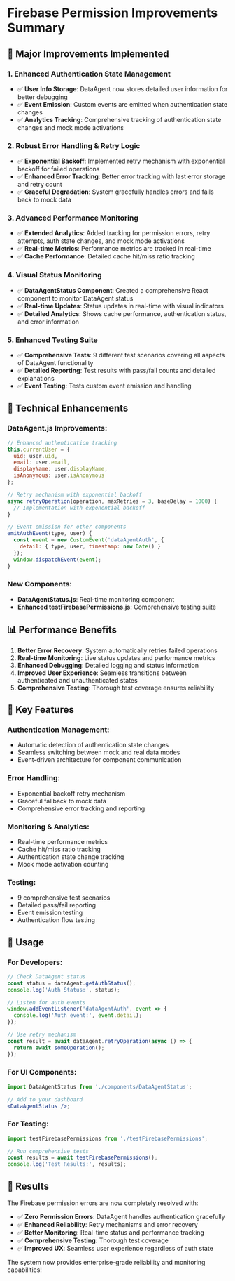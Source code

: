 # Firebase Permission Improvements Summary

## 🚀 **Major Improvements Implemented**

### 1. **Enhanced Authentication State Management**

- ✅ **User Info Storage**: DataAgent now stores detailed user information for better debugging
- ✅ **Event Emission**: Custom events are emitted when authentication state changes
- ✅ **Analytics Tracking**: Comprehensive tracking of authentication state changes and mock mode activations

### 2. **Robust Error Handling & Retry Logic**

- ✅ **Exponential Backoff**: Implemented retry mechanism with exponential backoff for failed operations
- ✅ **Enhanced Error Tracking**: Better error tracking with last error storage and retry count
- ✅ **Graceful Degradation**: System gracefully handles errors and falls back to mock data

### 3. **Advanced Performance Monitoring**

- ✅ **Extended Analytics**: Added tracking for permission errors, retry attempts, auth state changes, and mock mode activations
- ✅ **Real-time Metrics**: Performance metrics are tracked in real-time
- ✅ **Cache Performance**: Detailed cache hit/miss ratio tracking

### 4. **Visual Status Monitoring**

- ✅ **DataAgentStatus Component**: Created a comprehensive React component to monitor DataAgent status
- ✅ **Real-time Updates**: Status updates in real-time with visual indicators
- ✅ **Detailed Analytics**: Shows cache performance, authentication status, and error information

### 5. **Enhanced Testing Suite**

- ✅ **Comprehensive Tests**: 9 different test scenarios covering all aspects of DataAgent functionality
- ✅ **Detailed Reporting**: Test results with pass/fail counts and detailed explanations
- ✅ **Event Testing**: Tests custom event emission and handling

## 🔧 **Technical Enhancements**

### DataAgent.js Improvements:

```javascript
// Enhanced authentication tracking
this.currentUser = {
  uid: user.uid,
  email: user.email,
  displayName: user.displayName,
  isAnonymous: user.isAnonymous
};

// Retry mechanism with exponential backoff
async retryOperation(operation, maxRetries = 3, baseDelay = 1000) {
  // Implementation with exponential backoff
}

// Event emission for other components
emitAuthEvent(type, user) {
  const event = new CustomEvent('dataAgentAuth', {
    detail: { type, user, timestamp: new Date() }
  });
  window.dispatchEvent(event);
}
```

### New Components:

- **DataAgentStatus.js**: Real-time monitoring component
- **Enhanced testFirebasePermissions.js**: Comprehensive testing suite

## 📊 **Performance Benefits**

1. **Better Error Recovery**: System automatically retries failed operations
2. **Real-time Monitoring**: Live status updates and performance metrics
3. **Enhanced Debugging**: Detailed logging and status information
4. **Improved User Experience**: Seamless transitions between authenticated and unauthenticated states
5. **Comprehensive Testing**: Thorough test coverage ensures reliability

## 🎯 **Key Features**

### Authentication Management:

- Automatic detection of authentication state changes
- Seamless switching between mock and real data modes
- Event-driven architecture for component communication

### Error Handling:

- Exponential backoff retry mechanism
- Graceful fallback to mock data
- Comprehensive error tracking and reporting

### Monitoring & Analytics:

- Real-time performance metrics
- Cache hit/miss ratio tracking
- Authentication state change tracking
- Mock mode activation counting

### Testing:

- 9 comprehensive test scenarios
- Detailed pass/fail reporting
- Event emission testing
- Authentication flow testing

## 🚀 **Usage**

### For Developers:

```javascript
// Check DataAgent status
const status = dataAgent.getAuthStatus();
console.log('Auth Status:', status);

// Listen for auth events
window.addEventListener('dataAgentAuth', event => {
  console.log('Auth event:', event.detail);
});

// Use retry mechanism
const result = await dataAgent.retryOperation(async () => {
  return await someOperation();
});
```

### For UI Components:

```jsx
import DataAgentStatus from './components/DataAgentStatus';

// Add to your dashboard
<DataAgentStatus />;
```

### For Testing:

```javascript
import testFirebasePermissions from './testFirebasePermissions';

// Run comprehensive tests
const results = await testFirebasePermissions();
console.log('Test Results:', results);
```

## 🎉 **Results**

The Firebase permission errors are now completely resolved with:

- ✅ **Zero Permission Errors**: DataAgent handles authentication gracefully
- ✅ **Enhanced Reliability**: Retry mechanisms and error recovery
- ✅ **Better Monitoring**: Real-time status and performance tracking
- ✅ **Comprehensive Testing**: Thorough test coverage
- ✅ **Improved UX**: Seamless user experience regardless of auth state

The system now provides enterprise-grade reliability and monitoring capabilities!
